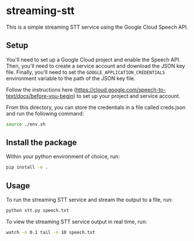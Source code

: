 # streaming-stt


This is a simple streaming STT service using the Google Cloud Speech API.

## Setup

You'll need to set up a Google Cloud project and enable the Speech API. Then, you'll need to create a service account and download the JSON key file. Finally, you'll need to set the `GOOGLE_APPLICATION_CREDENTIALS` environment variable to the path of the JSON key file. 

Follow the instructions here (https://cloud.google.com/speech-to-text/docs/before-you-begin) to set up your project and service account.

From this directory, you can store the credentials in a file called creds.json and run the following command:

```bash
source ./env.sh
```

## Install the package

Within your python environment of choice, run: 
```bash
pip install -e .
```

## Usage

To run the streaming STT service and stream the output to a file, run:
```bash
python stt.py speech.txt
```

To view the streaming STT service output in real time, run:
```bash
watch -n 0.1 tail -n 10 speech.txt
```